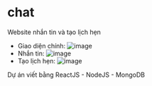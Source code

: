 # chat
Website nhắn tin và tạo lịch hẹn
- Giao diện chính:
![image](https://user-images.githubusercontent.com/88521078/209419745-b44d3204-1495-4358-9848-7621e1a7d751.png)
- Nhắn tin:
![image](https://user-images.githubusercontent.com/88521078/209419795-ad916081-5a7c-4671-b8f5-4f4b0df666d5.png)
- Tạo lịch hẹn:
![image](https://user-images.githubusercontent.com/88521078/209419844-660c89ff-6eae-4c5f-bf9c-a96f4a481756.png)

Dự án viết bằng ReactJS - NodeJS - MongoDB
